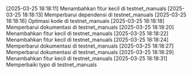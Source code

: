 [2025-03-25 18:18:11] Menambahkan fitur kecil di testnet_manuals
[2025-03-25 18:18:13] Memperbarui dependensi di testnet_manuals
[2025-03-25 18:18:16] Optimasi kode di testnet_manuals
[2025-03-25 18:18:18] Memperbarui dokumentasi di testnet_manuals
[2025-03-25 18:18:20] Menambahkan fitur kecil di testnet_manuals
[2025-03-25 18:18:22] Menambahkan fitur kecil di testnet_manuals
[2025-03-25 18:18:24] Memperbarui dokumentasi di testnet_manuals
[2025-03-25 18:18:27] Memperbarui dokumentasi di testnet_manuals
[2025-03-25 18:18:29] Menambahkan fitur kecil di testnet_manuals
[2025-03-25 18:18:31] Memperbaiki typo di testnet_manuals
